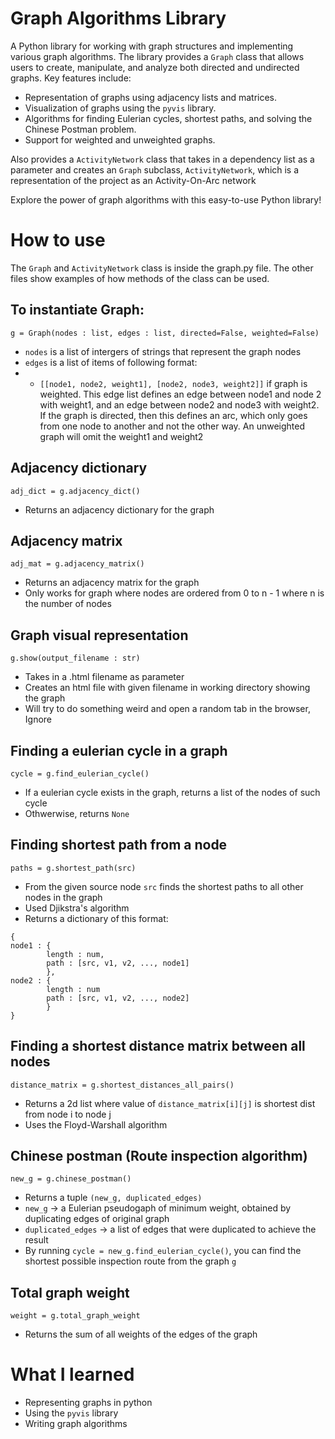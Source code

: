 # Graph Algorithms Library

A Python library for working with graph structures and implementing various graph algorithms. The library provides a `Graph` class that allows users to create, manipulate, and analyze both directed and undirected graphs. Key features include:

- Representation of graphs using adjacency lists and matrices.
- Visualization of graphs using the `pyvis` library.
- Algorithms for finding Eulerian cycles, shortest paths, and solving the Chinese Postman problem.
- Support for weighted and unweighted graphs.

Also provides a `ActivityNetwork` class that takes in a dependency list as a parameter and creates an `Graph` subclass, `ActivityNetwork`, which is a representation of the project as an Activity-On-Arc network

Explore the power of graph algorithms with this easy-to-use Python library!

# How to use

The `Graph` and `ActivityNetwork` class is inside the graph.py file. The other files show examples of how methods of the class can be used.

## To instantiate Graph:
`g = Graph(nodes : list, edges : list, directed=False, weighted=False)`

* `nodes` is a list of intergers of strings that represent the graph nodes
* `edges` is a list of items of following format: 
* * `[[node1, node2, weight1], [node2, node3, weight2]]` if graph is weighted. This edge list defines an edge between node1 and node 2 with weight1, and an edge between node2 and node3 with weight2. If the graph is directed, then this defines an arc, which only goes from one node to another and not the other way. An unweighted graph will omit the weight1 and weight2

## Adjacency dictionary
`adj_dict = g.adjacency_dict()`

* Returns an adjacency dictionary for the graph

## Adjacency matrix
`adj_mat = g.adjacency_matrix()`

* Returns an adjacency matrix for the graph
* Only works for graph where nodes are ordered from 0 to n - 1 where n is the number of nodes

## Graph visual representation
`g.show(output_filename : str)`

* Takes in a .html filename as parameter
* Creates an html file with given filename in working directory showing the graph
* Will try to do something weird and open a random tab in the browser, Ignore

## Finding a eulerian cycle in a graph
`cycle = g.find_eulerian_cycle()`

* If a eulerian cycle exists in the graph, returns a list of the nodes of such cycle
* Othwerwise, returns `None`

## Finding shortest path from a node
`paths = g.shortest_path(src)`

* From the given source node `src` finds the shortest paths to all other nodes in the graph
* Used Djikstra's algorithm
* Returns a dictionary of this format:
```
{
node1 : {
        length : num,
        path : [src, v1, v2, ..., node1]
        },
node2 : {
        length : num
        path : [src, v1, v2, ..., node2]
        }
}
```

## Finding a shortest distance matrix between all nodes
`distance_matrix = g.shortest_distances_all_pairs()`

* Returns a 2d list where value of `distance_matrix[i][j]` is shortest dist from node i to node j
* Uses the Floyd-Warshall algorithm

## Chinese postman (Route inspection algorithm)
`new_g = g.chinese_postman()`

* Returns a tuple `(new_g, duplicated_edges)`
* `new_g` -> a Eulerian pseudogaph of minimum weight, obtained by duplicating edges of original graph
* `duplicated_edges` -> a list of edges that were duplicated to achieve the result
* By running `cycle = new_g.find_eulerian_cycle()`, you can find the shortest possible inspection route from the graph `g`

## Total graph weight
`weight = g.total_graph_weight`

* Returns the sum of all weights of the edges of the graph

# What I learned

* Representing graphs in python
* Using the `pyvis` library
* Writing graph algorithms